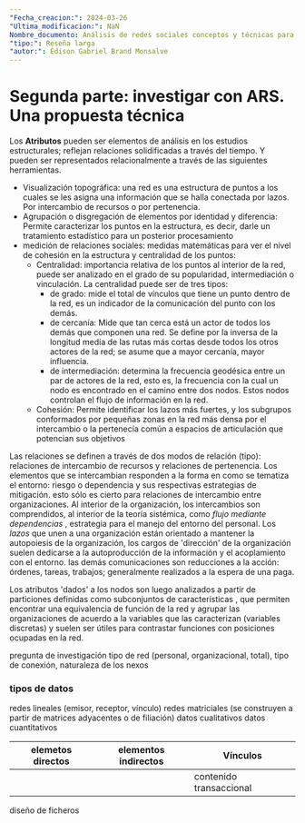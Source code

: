 ```yaml
---
"Fecha_creacion:": 2024-03-26
"Ultima_modificacion:": NaN
Nombre_documento: Análisis de redes sociales conceptos y técnicas para la investigación social
"tipo:": Reseña larga
"autor:": Édison Gabriel Brand Monsalve
---
```


# Segunda parte: investigar con ARS. Una propuesta técnica

Los **Atributos** pueden ser elementos de análisis en los estudios estructurales; reflejan relaciones solidificadas a través del tiempo. Y pueden ser representados relacionalmente a través de las siguientes herramientas. 
+ Visualización topográfica: una red es una estructura de puntos a los cuales se les asigna una información que se halla conectada por lazos. Por intercambio de recursos o por pertenencia. 
+ Agrupación o disgregación de elementos por identidad y diferencia: Permite caracterizar los puntos en la estructura, es decir, darle un tratamiento estadístico para un posterior procesamiento
+ medición de relaciones sociales: medidas matemáticas para ver el nivel de cohesión en la estructura y centralidad de los puntos: 
	+ Centralidad: importancia relativa de los puntos al interior de la red, puede ser analizado en el grado de su popularidad, intermediación o vinculación. La centralidad puede ser de tres tipos: 
		+ de grado: mide el total de vínculos que tiene un punto dentro de la red, es un indicador de la comunicación del punto con los demás. 
		+ de cercanía: Mide que tan cerca está un actor de todos los demás que componen una red. Se define por la inversa de la longitud media de las rutas más cortas desde todos los otros actores de la red; se asume que a mayor cercanía, mayor influencia. 
		+ de intermediación: determina la frecuencia geodésica entre un par de actores de la red, esto es, la frecuencia con la cual un nodo es encontrado en el camino entre dos nodos. Estos nodos controlan el flujo de información en la red. 
	+ Cohesión: Permite identificar los lazos más fuertes, y los subgrupos conformados por pequeñas zonas en la red más densa por el intercambio o la pertenecía común a espacios de articulación que potencian sus objetivos 

Las relaciones se definen a través de dos modos de relación (tipo): relaciones de intercambio de recursos y relaciones de pertenencia. Los elementos que se intercambian responden a la forma en como se tematiza el entorno: riesgo o dependencia y sus respectivas estrategias de mitigación. esto sólo es cierto para relaciones de intercambio entre organizaciones. Al interior de la organización, los intercambios son comprendidos, al interior de la teoría sistémica, como *flujo mediante dependencias* , estrategia para el manejo del entorno del personal. Los *lazos* que unen a una organización están orientado a mantener la autopoiesis de la organización, los cargos de 'dirección' de la organización suelen dedicarse a la autoproducción de la información y el acoplamiento con el entorno. las demás comunicaciones son reducciones a la acción: órdenes, tareas, trabajos; generalmente realizados a la espera de una paga. 

Los atributos 'dados' a los nodos son luego analizados a partir de particiones definidas como subconjuntos de características , que permiten encontrar una equivalencia de función de la red y agrupar las organizaciones de acuerdo a la variables que las caracterizan (variables discretas) y suelen ser útiles para contrastar funciones con posiciones ocupadas en la red. 

pregunta de investigación
tipo de red (personal, organizacional, total), tipo de conexión, naturaleza de los nexos

### tipos de datos 

redes lineales (emisor, receptor, vínculo)
redes matriciales (se construyen a partir de matrices adyacentes o de filiación)
datos cualitativos
datos cuantitativos


| elemetos directos | elementos indirectos | Vínculos                |
| ----------------- | -------------------- | ----------------------- |
|                   |                      | contenido transaccional |

diseño de ficheros 